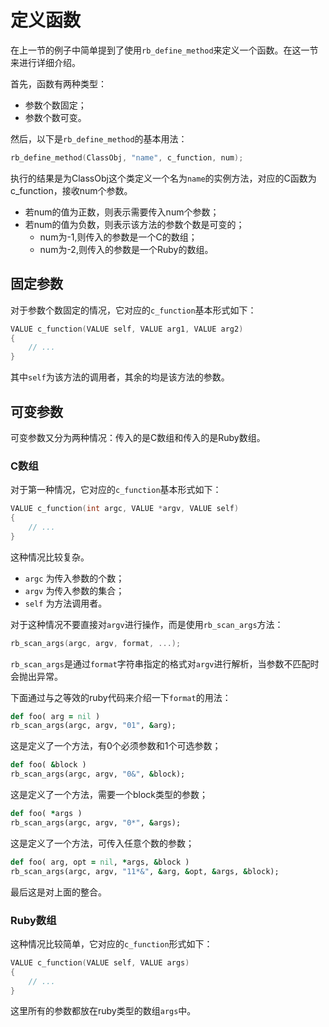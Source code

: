 # 定义函数

在上一节的例子中简单提到了使用`rb_define_method`来定义一个函数。在这一节来进行详细介绍。

首先，函数有两种类型：

  * 参数个数固定；
  * 参数个数可变。

然后，以下是`rb_define_method`的基本用法：

```C
rb_define_method(ClassObj, "name", c_function, num);
```

执行的结果是为ClassObj这个类定义一个名为`name`的实例方法，对应的C函数为c_function，接收num个参数。

  * 若num的值为正数，则表示需要传入num个参数；
  * 若num的值为负数，则表示该方法的参数个数是可变的；
    * num为-1,则传入的参数是一个C的数组；
    * num为-2,则传入的参数是一个Ruby的数组。


## 固定参数

对于参数个数固定的情况，它对应的`c_function`基本形式如下：

```C
VALUE c_function(VALUE self, VALUE arg1, VALUE arg2)
{
    // ...
}
```

其中`self`为该方法的调用者，其余的均是该方法的参数。

## 可变参数

可变参数又分为两种情况：传入的是C数组和传入的是Ruby数组。

### C数组

对于第一种情况，它对应的`c_function`基本形式如下：

```C
VALUE c_function(int argc, VALUE *argv, VALUE self)
{
    // ...
}
```

这种情况比较复杂。

  * `argc` 为传入参数的个数；
  * `argv` 为传入参数的集合；
  * `self` 为方法调用者。

对于这种情况不要直接对`argv`进行操作，而是使用`rb_scan_args`方法：

```C
rb_scan_args(argc, argv, format, ...);
```

`rb_scan_args`是通过`format`字符串指定的格式对`argv`进行解析，当参数不匹配时会抛出异常。

下面通过与之等效的ruby代码来介绍一下`format`的用法：

```ruby
def foo( arg = nil )
rb_scan_args(argc, argv, "01", &arg);
```

这是定义了一个方法，有0个必须参数和1个可选参数；

```ruby
def foo( &block )
rb_scan_args(argc, argv, "0&", &block);
```

这是定义了一个方法，需要一个block类型的参数；

```ruby
def foo( *args )
rb_scan_args(argc, argv, "0*", &args);
```

这是定义了一个方法，可传入任意个数的参数；

```ruby
def foo( arg, opt = nil, *args, &block )
rb_scan_args(argc, argv, "11*&", &arg, &opt, &args, &block);
```

最后这是对上面的整合。


### Ruby数组

这种情况比较简单，它对应的`c_function`形式如下：

```C
VALUE c_function(VALUE self, VALUE args)
{
    // ...
}
```

这里所有的参数都放在ruby类型的数组`args`中。
